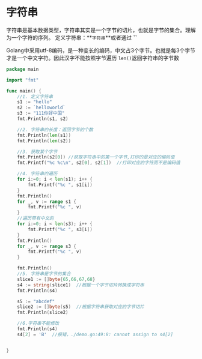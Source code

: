 # 字符串

字符串是基本数据类型，字符串其实是一个字节的切片，也就是字节的集合。理解为一个字符的序列。
定义字符串：**`字符串`**或者通过 **``**

Golang中采用utf-8编码，是一种变长的编码，中文占3个字节。也就是每3个字节才是一个中文字符。因此汉字不能按照字节遍历
`len()`返回字符串的字节数

```go
package main

import "fmt"

func main() {
	//1. 定义字符串
	s1 := "hello"
	s2 := `helloworld`
	s3 := "111你好中国"
	fmt.Println(s1, s2)

	//2. 字符串的长度：返回字节的个数
	fmt.Println(len(s1))
	fmt.Println(len(s2))

	//3. 获取某个字节
	fmt.Println(s2[0]) //获取字符串中的第一个字节,打印的是对应的编码值
	fmt.Printf("%c %c\n", s2[0], s2[1])  //打印对应的字符而不是编码值

	//4. 字符串的遍历
	for i:=0; i < len(s1); i++ {
		fmt.Printf("%c ", s1[i])
	}
	fmt.Println()
	for _, v := range s1 {
		fmt.Printf("%c ", v)
	}
	//遍历带有中文的
	for i:=0; i < len(s3); i++ {
		fmt.Printf("%c ", s3[i])
	}
	fmt.Println()
	for _, v := range s3 {
		fmt.Printf("%c ", v)
	}

	fmt.Println()
	//5. 字符串是字节的集合
	slice1 := []byte{65,66,67,68}
	s4 := string(slice1)  //根据一个字节切片转换成字符串
	fmt.Println(s4)

	s5 := "abcdef"
	slice2 := []byte(s5)  //根据字符串获取对应的字节切片
	fmt.Println(slice2)

	//6.字符串不能修改
	fmt.Println(s4)
	s4[2] = 'B'  //报错，./demo.go:49:8: cannot assign to s4[2]


}

```